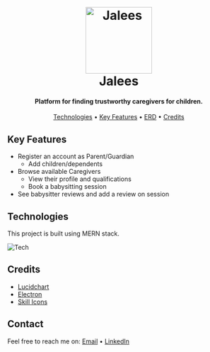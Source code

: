 <h1 align="center">
  <br>
  <img src="https://i.ibb.co/9WSFdvz/logo-01.png" alt="Jalees" width="150" />
  <br>
  Jalees
  <br>
</h1>

<h4 align="center">Platform for finding trustworthy caregivers for children.</h4>

<p align="center">
  <a href="#technologies">Technologies</a> •
  <a href="#key-features">Key Features</a> •
  <a href="#erd">ERD</a> •
  <!-- <a href="#how-to-use">How To Use</a> • -->
  <a href="#credits">Credits</a>
</p>

<!-- ![screenshot](url_here) -->

## Key Features

- Register an account as Parent/Guardian
  - Add children/dependents
- Browse available Caregivers
  - View their profile and qualifications
  - Book a babysitting session
- See babysitter reviews and add a review on session

## Technologies

This project is built using MERN stack.

![Tech](https://skillicons.dev/icons?i=html,css,js,mongo,express,react,nodejs,figma)

## Credits

- [Lucidchart](https://lucid.app/)
- [Electron](http://electron.atom.io/)
- [Skill Icons](https://skillicons.dev/)

## Contact

Feel free to reach me on: [Email](mailto:hasan@madhoob.com) • [LinkedIn](https://www.linkedin.com/in/madhoob/)
